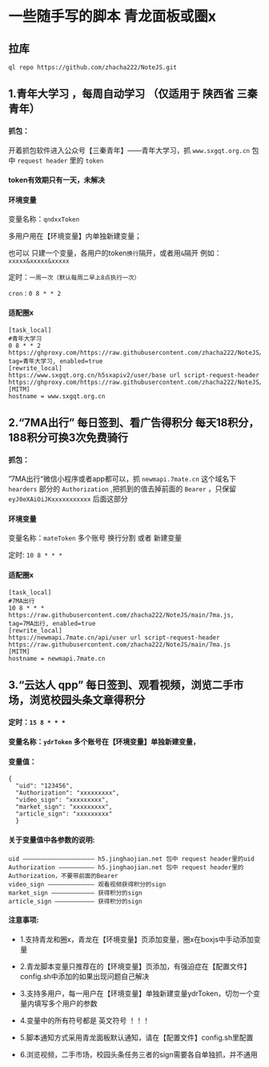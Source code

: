# 一些随手写的脚本  青龙面板或圈x

## 拉库

```
ql repo https://github.com/zhacha222/NoteJS.git
```

## 1.青年大学习 ，每周自动学习 （仅适用于 陕西省 三秦青年）

#### 抓包：
开着抓包软件进入公众号【三秦青年】——青年大学习，抓 `www.sxgqt.org.cn` 包中 `request header` 里的 `token`
#### token有效期只有一天，未解决

#### 环境变量

变量名称：`qndxxToken`
 
 多用户用在【环境变量】内单独新建变量； 

 也可以 只建一个变量，各用户的token`换行`隔开，或者用`&`隔开 例如：`xxxxx&xxxxx&xxxxx`
 
 定时：`一周一次（默认每周二早上8点执行一次）`
 
 ```
 cron：0 8 * * 2 
 ```
 
 #### 适配圈x
 
 ```
 [task_local]
 #青年大学习
 0 8 * * 2 https://ghproxy.com/https://raw.githubusercontent.com/zhacha222/NoteJS/main/qndxx.js, tag=青年大学习, enabled=true
 [rewrite_local]
 https://www.sxgqt.org.cn/h5sxapiv2/user/base url script-request-header https://ghproxy.com/https://raw.githubusercontent.com/zhacha222/NoteJS/main/qndxx.js
 [MITM]
 hostname = www.sxgqt.org.cn
```

## 2.“7MA出行” 每日签到、看广告得积分  每天18积分，188积分可换3次免费骑行

#### 抓包：
”7MA出行“微信小程序或者app都可以，抓 `newmapi.7mate.cn` 这个域名下 `hearders` 部分的 `Authorization` ,把抓到的值去掉前面的 `Bearer` ，只保留 `eyJ0eXAiOiJKxxxxxxxxxxx` 后面这部分

#### 环境变量

 变量名称：`mateToken`   多个账号 换行分割 或者 新建变量

 定时: `10 8 * * *`
 
 
 #### 适配圈x
 
 ```
 [task_local]
 #7MA出行
 10 8 * * * https://raw.githubusercontent.com/zhacha222/NoteJS/main/7ma.js, tag=7MA出行, enabled=true
 [rewrite_local]
 https://newmapi.7mate.cn/api/user url script-request-header https://raw.githubusercontent.com/zhacha222/NoteJS/main/7ma.js
 [MITM]
 hostname = newmapi.7mate.cn
 ```

## 3.“云达人 qpp” 每日签到、观看视频，浏览二手市场，浏览校园头条文章得积分

 #### 定时：`15 8 * * *`

 #### 变量名称：`ydrToken` 多个账号在【环境变量】单独新建变量，
 
 
 #### 变量值：
 ```
 {
   "uid": "123456",
   "Authorization": "xxxxxxxxx",
   "video_sign": "xxxxxxxxx",
   "market_sign": "xxxxxxxxx",
   "article_sign": "xxxxxxxxx"
   }
```

 #### 关于变量值中各参数的说明:
 
 ```
 uid ———————————————————— h5.jinghaojian.net 包中 request header里的uid
 Authorization —————————— h5.jinghaojian.net 包中 request header里的Authorization，不要带前面的Bearer
 video_sign ————————————— 观看视频获得积分的sign
 market_sign ———————————— 获得积分的sign
 article_sign ——————————— 获得积分的sign
 ```
 
 #### 注意事项:
*  1.支持青龙和圈x，青龙在【环境变量】页添加变量，圈x在boxjs中手动添加变量
 
*  2.青龙脚本变量只推荐在的【环境变量】页添加，有强迫症在【配置文件】config.sh中添加的如果出现问题自己解决
 
*  3.支持多用户，每一用户在【环境变量】单独新建变量ydrToken，切勿一个变量内填写多个用户的参数
 
*  4.变量中的所有符号都是 英文符号 ！！！
 
*  5.脚本通知方式采用青龙面板默认通知，请在【配置文件】config.sh里配置
 
*  6.浏览视频，二手市场，校园头条任务三者的sign需要各自单独抓，并不通用

